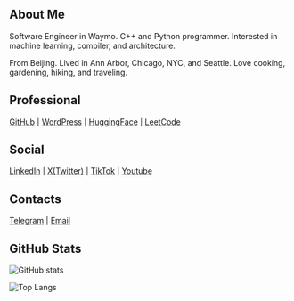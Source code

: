 ## About Me

Software Engineer in Waymo. C++ and Python programmer. Interested in machine learning, compiler, and architecture.

From Beijing. Lived in Ann Arbor, Chicago, NYC, and Seattle. Love cooking, gardening, hiking, and traveling.

## Professional
[GitHub](https://github.com/levendlee) | [WordPress](https://levendlee.wordpress.com) | [HuggingFace](https://huggingface.co/levendlee) | [LeetCode](https://leetcode.com/levendlee)

## Social
[LinkedIn](https://www.linkedin.com/in/shikaili/) | [X(Twitter)](https://x.com/levendlee) | [TikTok](https://www.tiktok.com/@levendlee) | [Youtube](https://www.youtube.com/@levendlee)

## Contacts
[Telegram](https://t.me/levendlee) | [Email](mailto:levedlee@gmail.com)

## GitHub Stats

![GitHub stats](https://github-readme-stats.vercel.app/api?username=levendlee&include_all_commits=true&theme=algolia&rank_icon=github)
                  
![Top Langs](https://github-readme-stats.vercel.app/api/top-langs/?username=levendlee&size_weight=0.5&count_weight=0.5&theme=algolia&exclude_repo=ml-basics&layout=compact)

<!--
**levendlee/levendlee** is a ✨ _special_ ✨ repository because its `README.md` (this file) appears on your GitHub profile.

Here are some ideas to get you started:

- 🔭 I’m currently working on ...
- 🌱 I’m currently learning ...
- 👯 I’m looking to collaborate on ...
- 🤔 I’m looking for help with ...
- 💬 Ask me about ...
- 📫 How to reach me: ...
- 😄 Pronouns: ...
- ⚡ Fun fact: ...
-->
